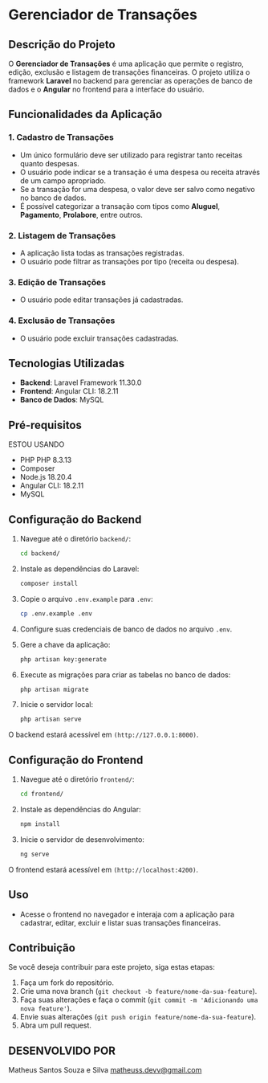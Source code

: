 # Gerenciador de Transações

## Descrição do Projeto

O **Gerenciador de Transações** é uma aplicação que permite o registro, edição, exclusão e listagem de transações financeiras. O projeto utiliza o framework **Laravel** no backend para gerenciar as operações de banco de dados e o **Angular** no frontend para a interface do usuário.

## Funcionalidades da Aplicação

### 1. Cadastro de Transações
- Um único formulário deve ser utilizado para registrar tanto receitas quanto despesas.
- O usuário pode indicar se a transação é uma despesa ou receita através de um campo apropriado.
- Se a transação for uma despesa, o valor deve ser salvo como negativo no banco de dados.
- É possível categorizar a transação com tipos como **Aluguel**, **Pagamento**, **Prolabore**, entre outros.

### 2. Listagem de Transações
- A aplicação lista todas as transações registradas.
- O usuário pode filtrar as transações por tipo (receita ou despesa).

### 3. Edição de Transações
- O usuário pode editar transações já cadastradas.

### 4. Exclusão de Transações
- O usuário pode excluir transações cadastradas.

## Tecnologias Utilizadas

- **Backend**: Laravel Framework 11.30.0
- **Frontend**: Angular CLI: 18.2.11 
- **Banco de Dados**: MySQL 


## Pré-requisitos

ESTOU USANDO 

- PHP PHP 8.3.13
- Composer
- Node.js 18.20.4
- Angular CLI: 18.2.11
- MySQL 

## Configuração do Backend

1. Navegue até o diretório `backend/`:

    ```bash
    cd backend/
    ```

2. Instale as dependências do Laravel:

    ```bash
    composer install
    ```

3. Copie o arquivo `.env.example` para `.env`:

    ```bash
    cp .env.example .env
    ```

4. Configure suas credenciais de banco de dados no arquivo `.env`.

5. Gere a chave da aplicação:

    ```bash
    php artisan key:generate
    ```

6. Execute as migrações para criar as tabelas no banco de dados:

    ```bash
    php artisan migrate
    ```

7. Inicie o servidor local:

    ```bash
    php artisan serve
    ```

O backend estará acessível em `(http://127.0.0.1:8000)`.

## Configuração do Frontend

1. Navegue até o diretório `frontend/`:

    ```bash
    cd frontend/
    ```

2. Instale as dependências do Angular:

    ```bash
    npm install
    ```

3. Inicie o servidor de desenvolvimento:

    ```bash
    ng serve
    ```

O frontend estará acessível em `(http://localhost:4200)`.

## Uso

- Acesse o frontend no navegador e interaja com a aplicação para cadastrar, editar, excluir e listar suas transações financeiras.

## Contribuição

Se você deseja contribuir para este projeto, siga estas etapas:

1. Faça um fork do repositório.
2. Crie uma nova branch (`git checkout -b feature/nome-da-sua-feature`).
3. Faça suas alterações e faça o commit (`git commit -m 'Adicionando uma nova feature'`).
4. Envie suas alterações (`git push origin feature/nome-da-sua-feature`).
5. Abra um pull request.

## DESENVOLVIDO POR 

Matheus Santos Souza e Silva
matheuss.devv@gmail.com
